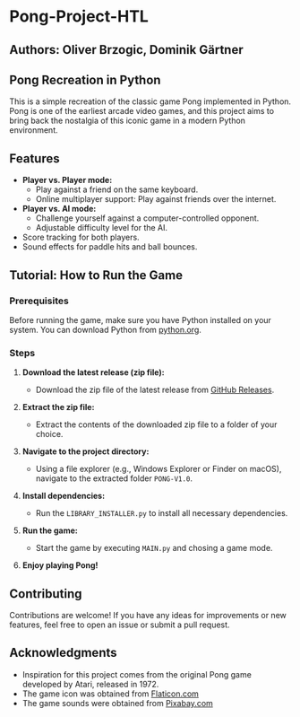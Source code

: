 # Pong-Project-HTL

## Authors: Oliver Brzogic, Dominik Gärtner

## Pong Recreation in Python
This is a simple recreation of the classic game Pong implemented in Python. Pong is one of the earliest arcade video games, and this project aims to bring back the nostalgia of this iconic game in a modern Python environment.

## Features
- **Player vs. Player mode:**
  - Play against a friend on the same keyboard.
  - Online multiplayer support: Play against friends over the internet.
- **Player vs. AI mode:**
  - Challenge yourself against a computer-controlled opponent.
  - Adjustable difficulty level for the AI.
- Score tracking for both players.
- Sound effects for paddle hits and ball bounces.

## Tutorial: How to Run the Game

### Prerequisites
Before running the game, make sure you have Python installed on your system. You can download Python from [python.org](https://www.python.org).

### Steps

1. **Download the latest release (zip file):**
   - Download the zip file of the latest release from [GitHub Releases](https://github.com/RaptorPy1376/Pong-Project-HTL/releases/latest).

2. **Extract the zip file:**
   - Extract the contents of the downloaded zip file to a folder of your choice.

3. **Navigate to the project directory:**
   - Using a file explorer (e.g., Windows Explorer or Finder on macOS), navigate to the extracted folder `PONG-V1.0`.

4. **Install dependencies:**
   - Run the `LIBRARY_INSTALLER.py` to install all necessary dependencies.

5. **Run the game:**
   - Start the game by executing `MAIN.py` and chosing a game mode.

6. **Enjoy playing Pong!**

## Contributing
Contributions are welcome! If you have any ideas for improvements or new features, feel free to open an issue or submit a pull request.

## Acknowledgments
- Inspiration for this project comes from the original Pong game developed by Atari, released in 1972.
- The game icon was obtained from [Flaticon.com](https://www.flaticon.com/)
- The game sounds were obtained from [Pixabay.com](https://pixabay.com/de/music/)
